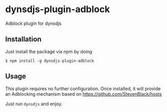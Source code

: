 # dynsdjs-plugin-adblock
Adblock plugin for dynsdjs

## Installation

Just install the package via npm by doing

```shell
$ npm install -g dynsdjs-plugin-adblock
```

## Usage

This plugin requires no further configuration. Once installed, it will provide an Adblocking mechanism based on https://github.com/StevenBlack/hosts

Just run `dynsdjs` and enjoy.